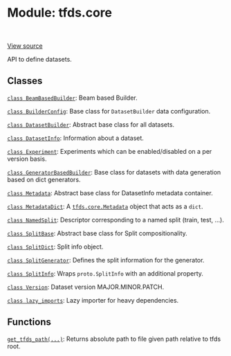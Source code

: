 <div itemscope itemtype="http://developers.google.com/ReferenceObject">
<meta itemprop="name" content="tfds.core" />
<meta itemprop="path" content="Stable" />
</div>

# Module: tfds.core

<table class="tfo-notebook-buttons tfo-api" align="left">
</table>

<a target="_blank" href="https://github.com/tensorflow/datasets/tree/master/tensorflow_datasets/core/__init__.py">View
source</a>

API to define datasets.

<!-- Placeholder for "Used in" -->


## Classes

[`class BeamBasedBuilder`](../tfds/core/BeamBasedBuilder.md): Beam based Builder.

[`class BuilderConfig`](../tfds/core/BuilderConfig.md): Base class for `DatasetBuilder` data configuration.

[`class DatasetBuilder`](../tfds/core/DatasetBuilder.md): Abstract base class for all datasets.

[`class DatasetInfo`](../tfds/core/DatasetInfo.md): Information about a dataset.

[`class Experiment`](../tfds/core/Experiment.md): Experiments which can be
enabled/disabled on a per version basis.

[`class GeneratorBasedBuilder`](../tfds/core/GeneratorBasedBuilder.md): Base class for datasets with data generation based on dict generators.

[`class Metadata`](../tfds/core/Metadata.md): Abstract base class for
DatasetInfo metadata container.

[`class MetadataDict`](../tfds/core/MetadataDict.md): A
<a href="../tfds/core/Metadata.md"><code>tfds.core.Metadata</code></a> object
that acts as a `dict`.

[`class NamedSplit`](../tfds/core/NamedSplit.md): Descriptor corresponding to a named split (train, test, ...).

[`class SplitBase`](../tfds/core/SplitBase.md): Abstract base class for Split compositionality.

[`class SplitDict`](../tfds/core/SplitDict.md): Split info object.

[`class SplitGenerator`](../tfds/core/SplitGenerator.md): Defines the split information for the generator.

[`class SplitInfo`](../tfds/core/SplitInfo.md): Wraps `proto.SplitInfo` with an additional property.

[`class Version`](../tfds/core/Version.md): Dataset version MAJOR.MINOR.PATCH.

[`class lazy_imports`](../tfds/core/lazy_imports.md): Lazy importer for heavy
dependencies.

## Functions

[`get_tfds_path(...)`](../tfds/core/get_tfds_path.md): Returns absolute path to file given path relative to tfds root.

